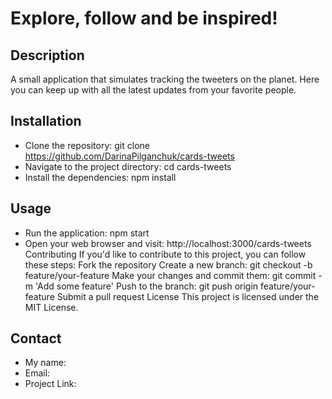 # Explore, follow and be inspired!
## Description 
A small application that simulates tracking the  tweeters on the planet. Here you can keep up with all the latest updates from your favorite people.

## Installation
+ Clone the repository: git clone https://github.com/DarinaPilganchuk/cards-tweets
+ Navigate to the project directory: cd cards-tweets
+ Install the dependencies: npm install
## Usage
+ Run the application: npm start
+ Open your web browser and visit: http://localhost:3000/cards-tweets
 Contributing
If you'd like to contribute to this project, you can follow these steps:
Fork the repository
Create a new branch: git checkout -b feature/your-feature
Make your changes and commit them: git commit -m 'Add some feature'
Push to the branch: git push origin feature/your-feature
Submit a pull request
License
This project is licensed under the MIT License.

## Contact
+ My name: 
+ Email: 
+ Project Link: 
